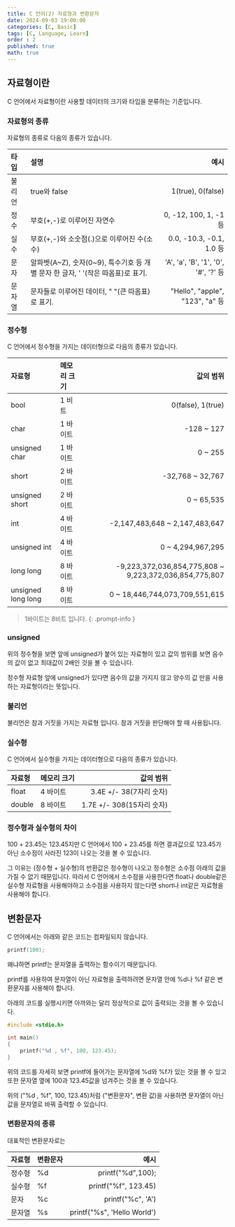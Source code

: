 ```yaml
---
title: C 언어(2) 자료형과 변환문자
date: 2024-09-03 19:00:00
categories: [C, Basic]
tags: [C, Language, Learn]
order : 2
published: true
math: true
---
```


## 자료형이란

C 언어에서 자료형이란 사용할 데이터의 크기와 타입을 분류하는 기준입니다.

### 자료형의 종류

자료형의 종류로 다음의 종류가 있습니다.

| 타입| 설명| 예시|
| :--------------------------- | :--------------- | ------: |
|불리언|true와 false| 1(true), 0(false) |
| 정수|부호(+,-)로 이루어진 자연수| 0, -12, 100, 1, -1 등 |
| 실수|부호(+,-)와 소숫점(.)으로 이루어진 수(소수)	|0.0, -10.3, -0.1, 1.0 등|
| 문자| 알파벳(A~Z), 숫자(0~9), 특수기호 등 개별 문자 한 글자, ' '(작은 따옴표)로 표기.|'A', 'a', 'B', '1', '0', '#', '?' 등|
| 문자열|문자들로 이루어진 데이터, " "(큰 따옴표)로 표기.| "Hello", "apple", "123", "a" 등

### 정수형

C 언어에서 정수형을 가지는 데이터형으로 다음의 종류가 있습니다.

| 자료형| 메모리 크기| 값의 범위|
| :--------------------------- | :--------------- | ------: |
| bool|1 비트| 0(false), 1(true) |
| char|1 바이트| -128 ~ 127 |
| unsigned char|1 바이트|0 ~ 255|
| short	|2 바이트|-32,768 ~ 32,767|
| unsigned short|2 바이트|0 ~ 65,535
| int	|4 바이트|-2,147,483,648 ~ 2,147,483,647
| unsigned int|4 바이트|0 ~ 4,294,967,295
| long  long|8 바이트|-9,223,372,036,854,775,808 ~ 9,223,372,036,854,775,807
| unsigned long long|8 바이트|0 ~ 18,446,744,073,709,551,615

<!-- markdownlint-capture -->
<!-- markdownlint-disable -->
> 1바이트는 8비트 입니다.
{: .prompt-info  }

<!-- markdownlint-restore -->

### unsigned

위의 정수형을 보면 앞에 unsigned가 붙어 있는 자료형이 있고
값의 범위를 보면 음수의 값이 없고 최대값이 2배인 것을 볼 수 있습니다.

정수형 자료형 앞에 unsigned가 있다면 음수의 값을 가지지 않고 양수의 값 만을 사용하는 자료형이라는 뜻입니다.

### 불리언

불리언은 참과 거짓을 가지는 자료형 입니다.
참과 거짓을 판단해야 할 때 사용됩니다.

### 실수형

C 언어에서 실수형을 가지는 데이터형으로 다음의 종류가 있습니다.

| 자료형| 메모리 크기| 값의 범위|
| :--------------------------- | :--------------- | ------: |
| float|4 바이트| 3.4E +/- 38(7자리 숫자)|
| double|8 바이트|1.7E +/- 308(15자리 숫자)|

### 정수형과 실수형의 차이

100 + 23.45는 123.45지만 C 언어에서 100  + 23.45를 하면
결과값으로 123.45가 아닌 소수점이 사라진 123이 나오는 것을 볼 수 있습니다.

그 이유는 (정수형 + 실수형)의 반환값은 정수형이 나오고
정수형은 소수점 아래의 값을 가질 수 없기 때문입니다.
따라서 C 언어에서 소수점을 사용한다면 float나 double같은 실수형 자료형을 사용해야하고
소수점을 사용하지 않는다면 short나 int같은 자료형을 사용해야 합니다.

## 변환문자

C 언어에서는 아래와 같은 코드는 컴파일되지 않습니다.

```c
printf(100);
```

왜냐하면 printf는 문자열을 출력하는 함수이기 때문입니다.

printf를 사용하여 문자열이 아닌 자료형을 출력하려면
문자열 안에 %d나 %f 같은 변환문자를 사용해야 합니다.

아래의 코드를 실행시키면 아까와는 달리 정상적으로 값이 출력되는 것을 볼 수 있습니다.

```c
#include <stdio.h>

int main()
{
    printf("%d , %f", 100, 123.45);
}
```

위의 코드를 자세히 보면 printf에 들어가는 문자열에 %d와 %f가 있는 것을 볼 수 있고
또한 문자열 옆에 100과 123.45값을 넘겨주는 것을 볼 수 있습니다.

위의 ("%d , %f", 100, 123.45)처럼  ("변환문자", 변환 값)을 사용하면 
문자열이 아닌 값을 문자열로 바꿔 출력할 수 있습니다.

### 변환문자의 종류

대표적인 변환문자로는

| 자료형|변환문자|예시|
| :--------------------------- | :--------------- | ------: |
| 정수형|%d|printf("%d",100);|
| 실수형|%f|printf("%f", 123.45)|
| 문자   |%c|printf("%c", 'A')|
| 문자열|%s|printf("%s", 'Hello World')|